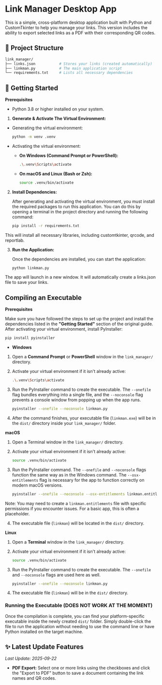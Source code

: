 # Link Manager Desktop App

This is a simple, cross-platform desktop application built with Python and CustomTkinter to help you manage your links. This version includes the ability to export selected links as a PDF with their corresponding QR codes.

## 📁 Project Structure

```bash
link_manager/
├── links.json           # Stores your links (created automatically)
├── linkman.py           # The main application script
└── requirements.txt     # Lists all necessary dependencies
```

## 🚀 Getting Started

**Prerequisites**

- Python 3.8 or higher installed on your system.

1. **Generate & Activate The Virtual Environment:**

- Generating the virtual environment:
    ```bash
    python -m venv .venv
    ```

- Activating the virtual environment:
    - **On Windows (Command Prompt or PowerShell):**
        ```bash
        .\.venv\Scripts\activate
        ```
    - **On macOS and Linux (Bash or Zsh):**
        ```bash
        source .venv/bin/activate
        ```

2. **Install Dependencies:**

    After generating and activating the virtual environment, you must install the required packages to run this application. You can do this by opening a terminal in the project directory and running the following command:
    ```bash
    pip install -r requirements.txt
    ```

This will install all necessary libraries, including customtkinter, qrcode, and reportlab.

3. **Run the Application:**

    Once the dependencies are installed, you can start the application:

    ```bash
    python linkman.py
    ```

The app will launch in a new window. It will automatically create a links.json file to save your links.

## Compiling an Executable

**Prerequisites**

Make sure you have followed the steps to set up the project and install the dependencies listed in the **"Getting Started"** section of the original guide. After activating your virtual environment, install PyInstaller:

```bash
pip install pyinstaller
```

- **Windows**

1. Open a **Command Prompt** or **PowerShell** window in the `link_manager/` directory.

2. Activate your virtual environment if it isn't already active:

    ```bash
    .\.venv\Scripts\activate
    ```

3. Run the PyInstaller command to create the executable. The `--onefile` flag bundles everything into a single file, and the `--noconsole` flag prevents a console window from popping up when the app runs.

    ```bash
    pyinstaller --onefile --noconsole linkman.py
    ```

4. After the command finishes, your executable file (`linkman.exe`) will be in the `dist/` directory inside your `link_manager/` folder.

**macOS**

1. Open a Terminal window in the `link_manager/` directory.

2. Activate your virtual environment if it isn't already active:

    ```bash
    source .venv/bin/activate
    ```

3. Run the PyInstaller command. The `--onefile` and `--noconsole` flags function the same way as in the Windows command. The `--osx-entitlements` flag is necessary for the app to function correctly on modern macOS versions.

    ```bash
    pyinstaller --onefile --noconsole --osx-entitlements linkman.entitlements linkman.py
    ```

Note: You may need to create a `linkman.entitlements` file with specific permissions if you encounter issues. For a basic app, this is often a placeholder.

4. The executable file (`linkman`) will be located in the `dist/` directory.

**Linux**

1. Open a **Terminal** window in the `link_manager/` directory.

2. Activate your virtual environment if it isn't already active:

    ```bash
    source .venv/bin/activate
    ```

3. Run the PyInstaller command to create the executable. The `--onefile` and `--noconsole` flags are used here as well.

    ```bash
    pyinstaller --onefile --noconsole linkman.py
    ```

4. The executable file (`linkman`) will be in the `dist/` directory.

### Running the Executable (DOES NOT WORK AT THE MOMENT)

Once the compilation is complete, you can find your platform-specific executable inside the newly created `dist/` folder. Simply double-click the file to run the application without needing to use the command line or have Python installed on the target machine.

## ✨ Latest Update Features

*Last Update: 2025-09-22*

- **PDF Export:** Select one or more links using the checkboxes and click the "Export to PDF" button to save a document containing the link names and QR codes.